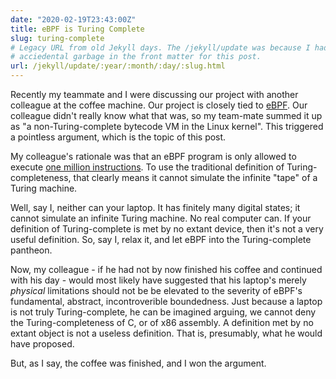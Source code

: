 ```yaml
---
date: "2020-02-19T23:43:00Z"
title: eBPF is Turing Complete
slug: turing-complete
# Legacy URL from old Jekyll days. The /jekyll/update was because I had some
# acciedental garbage in the front matter for this post.
url: /jekyll/update/:year/:month/:day/:slug.html
---
```




Recently my teammate and I were discussing our project with another colleague at the coffee machine. Our project is closely tied to [eBPF](https://lwn.net/Articles/740157/). Our colleague didn't really know what that was, so my team-mate summed it up as "a non-Turing-complete bytecode VM in the Linux kernel". This triggered a pointless argument, which is the topic of this post.

My colleague's rationale was that an eBPF program is only allowed to execute [one million instructions](https://lwn.net/Articles/794934/). To use the traditional definition of Turing-completeness, that clearly means it cannot simulate the infinite "tape" of a Turing machine.

Well, say I, neither can your laptop. It has finitely many digital states; it cannot simulate an infinite Turing machine. No real computer can. If your definition of Turing-complete is met by no extant device, then it's not a very useful definition. So, say I, relax it, and let eBPF into the Turing-complete pantheon.

Now, my colleague - if he had not by now finished his coffee and continued with his day - would most likely have suggested that his laptop's merely *physical* limitations should not be be elevated to the severity of eBPF's fundamental, abstract, incontroverible boundedness. Just because a laptop is not truly Turing-complete, he can be imagined arguing, we cannot deny the Turing-completeness of C, or of x86 assembly. A definition met by no extant object is not a useless definition. That is, presumably, what he would have proposed.

But, as I say, the coffee was finished, and I won the argument.
